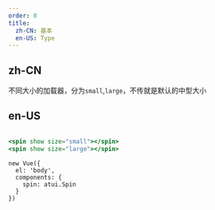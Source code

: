 ```yaml
---
order: 0
title:
  zh-CN: 基本
  en-US: Type
---
```


## zh-CN

不同大小的加载器，分为`small`,`large`，不传就是默认的中型大小

## en-US


````jsx

<spin show size="small"></spin>
<spin show size="large"></spin>


````

````vue-script
new Vue({
  el: 'body',
  components: {
    spin: atui.Spin
  }
})
````
